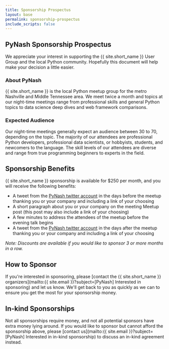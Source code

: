 ```yaml
---
title: Sponsorship Prospectus
layout: base
permalink: sponsorship-prospectus
include_scripts: false
---
```


## <span>PyNash Sponsorship Prospectus</span>

We appreciate your interest in supporting the {{ site.short_name }} User Group and the local Python community.
Hopefully this document will help make your decision a little easier.

### <span>About PyNash</span>

{{ site.short_name }} is the local Python meetup group for the metro Nashville and Middle Tennessee area.
We meet twice a month and topics at our night-time meetings range from professional skills and general Python topics to data science deep dives and web framework comparisons. 

### <span>Expected Audience</span>

Our night-time meetings generally expect an audience between 30 to 70, depending on the topic.
The majority of our attendees are professional Python developers, professional data scientists, or hobbyists, students, and newcomers to the language.
The skill levels of our attendees are diverse and range from true programming beginners to experts in the field.


## <span>Sponsorship Benefits</span>

{{ site.short_name }} sponsorship is available for $250 per month, and you will receive the following benefits:

* A tweet from the [PyNash twitter account](https://www.twitter.com/pynash) in the days before the meetup thanking you or your company and including a link of your choosing
* A short paragraph about you or your company on the meeting Meetup post (this post may also include a link of your choosing)
* A few minutes to address the attendees of the meetup before the evening talk begins
* A tweet from the [PyNash twitter account](https://www.twitter.com/pynash) in the days after the meetup thanking you or your company and including a link of your choosing

_Note: Discounts are available if you would like to sponsor 3 or more months in a row._

## <span>How to Sponsor</span>

If you're interested in sponsoring, please [contact the {{ site.short_name }} organizers](mailto:{{ site.email }}?subject=[PyNash] Interested in sponsoring) and let us know.
We'll get back to you as quickly as we can to ensure you get the most for your sponsorship money.


## <span>In-kind Sponsorships</span>

Not all sponsorships require money, and not all potential sponsors have extra money lying around.
If you would like to sponsor but cannot afford the sponsorship above, please [contact us](mailto:{{ site.email }}?subject=[PyNash] Interested in in-kind sponsorship) to discuss an in-kind agreement instead.
